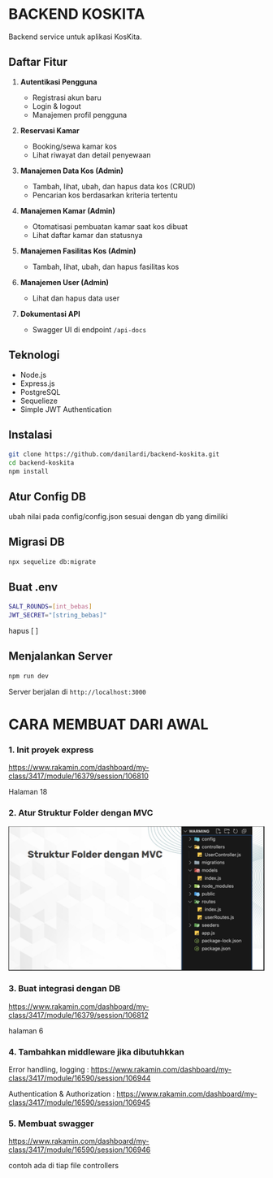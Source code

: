 # BACKEND KOSKITA

Backend service untuk aplikasi KosKita.

## Daftar Fitur

1. **Autentikasi Pengguna**
   - Registrasi akun baru
   - Login & logout
   - Manajemen profil pengguna

2. **Reservasi Kamar**
   - Booking/sewa kamar kos
   - Lihat riwayat dan detail penyewaan

3. **Manajemen Data Kos (Admin)**
   - Tambah, lihat, ubah, dan hapus data kos (CRUD)
   - Pencarian kos berdasarkan kriteria tertentu

4. **Manajemen Kamar (Admin)**
   - Otomatisasi pembuatan kamar saat kos dibuat
   - Lihat daftar kamar dan statusnya

5. **Manajemen Fasilitas Kos (Admin)**
   - Tambah, lihat, ubah, dan hapus fasilitas kos

6. **Manajemen User (Admin)**
   - Lihat dan hapus data user

7. **Dokumentasi API**
   - Swagger UI di endpoint `/api-docs`

## Teknologi

- Node.js
- Express.js
- PostgreSQL
- Sequelieze
- Simple JWT Authentication

## Instalasi

```bash
git clone https://github.com/danilardi/backend-koskita.git
cd backend-koskita
npm install
```

## Atur Config DB

ubah nilai pada config/config.json sesuai dengan db yang dimiliki

## Migrasi DB

```bash
npx sequelize db:migrate
```

## Buat .env

```bash
SALT_ROUNDS=[int_bebas]
JWT_SECRET="[string_bebas]"
```

hapus [ ]

## Menjalankan Server

```bash
npm run dev
```

Server berjalan di `http://localhost:3000`

# CARA MEMBUAT DARI AWAL

### 1. Init proyek express

https://www.rakamin.com/dashboard/my-class/3417/module/16379/session/106810

Halaman 18

### 2. Atur Struktur Folder dengan MVC

![alt text](temp/image.png)


### 3. Buat integrasi dengan DB

https://www.rakamin.com/dashboard/my-class/3417/module/16379/session/106812

halaman 6

### 4. Tambahkan middleware jika dibutuhkkan

Error handling, logging : https://www.rakamin.com/dashboard/my-class/3417/module/16590/session/106944

Authentication & Authorization : https://www.rakamin.com/dashboard/my-class/3417/module/16590/session/106945

### 5. Membuat swagger

https://www.rakamin.com/dashboard/my-class/3417/module/16590/session/106946

contoh ada di tiap file controllers